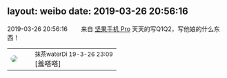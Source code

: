 layout: weibo
date: 2019-03-26 20:56:16
---
<meta name="referrer" content="no-referrer" />

2019-03-26 20:56:16  &nbsp;&nbsp;&nbsp;&nbsp;&nbsp;&nbsp; 来自 <a href="http://app.weibo.com/t/feed/Z4AgP" rel="nofollow">坚果手机 Pro</a>
天天的写Q1Q2，写他娘的什么东西！ ​​​

<table style="width: 100%;">
  <tr>
    <td style="width: 40px;"><img style="border-radius:50%" src="https://tva4.sinaimg.cn/crop.7.0.735.735.50/69913cd7jw8f7htri4j2qj20ku0kfmxx.jpg?KID=imgbed,tva&Expires=1624464791&ssig=Ee83SXH%2FPr"></td>
    <td colspan="2"><small>抹茶waterDi 19-3-26 23:09</small><br/>[羞嗒嗒]</td>
  </tr>
</table>
